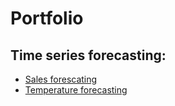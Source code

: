 # Portfolio

## Time series forecasting:
- [Sales forescating](https://github.com/El-SebasV/Portfolio/tree/main/Sales%20Forecasting)
- [Temperature forecasting](https://github.com/El-SebasV/Portfolio/tree/main/Temperature%20Forecasting)
